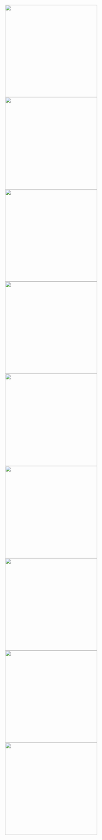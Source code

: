 <img src="https://github.com/ICEI-PUC-Minas-EC-TI/ppl-ec-2024-1-p1-liec-t1-g2-impressora-2d/assets/169660238/9d013c9e-12a5-41cf-98e0-ade93bcc1c97" width="300px" /> <img src="https://github.com/ICEI-PUC-Minas-EC-TI/ppl-ec-2024-1-p1-liec-t1-g2-impressora-2d/assets/169660238/f3e1c087-fcb6-442c-a193-a1855980c4ac" width="300px" /> <img src="https://github.com/ICEI-PUC-Minas-EC-TI/ppl-ec-2024-1-p1-liec-t1-g2-impressora-2d/assets/169660238/3d055d24-4220-417c-a8dd-d8deb431ed46" width="300px" /> <img src="https://github.com/ICEI-PUC-Minas-EC-TI/ppl-ec-2024-1-p1-liec-t1-g2-impressora-2d/assets/169660238/ebe29190-03fd-4cb1-b714-f6496338ed32" width="300px" /> <img src="https://github.com/ICEI-PUC-Minas-EC-TI/ppl-ec-2024-1-p1-liec-t1-g2-impressora-2d/assets/169660238/64978e1f-9f63-4472-8c1e-b94148b39541" width="300px" /> <img src="https://github.com/ICEI-PUC-Minas-EC-TI/ppl-ec-2024-1-p1-liec-t1-g2-impressora-2d/assets/169660238/963c8af9-e6c3-49c8-92cd-d6be5241d3f6" width="300px" /> <img src="https://github.com/ICEI-PUC-Minas-EC-TI/ppl-ec-2024-1-p1-liec-t1-g2-impressora-2d/assets/169660238/bbfb5d6c-9f61-495f-b394-9e6fe842f62d" width="300px" /> <img src="https://github.com/ICEI-PUC-Minas-EC-TI/ppl-ec-2024-1-p1-liec-t1-g2-impressora-2d/assets/169660238/a18b1607-8ff7-4840-a4e4-af1ac69e1186" width="300px" /> <img src="https://github.com/ICEI-PUC-Minas-EC-TI/ppl-ec-2024-1-p1-liec-t1-g2-impressora-2d/assets/169660238/92513326-d7e7-41d7-a5d3-06175711302c" width="300px" />
